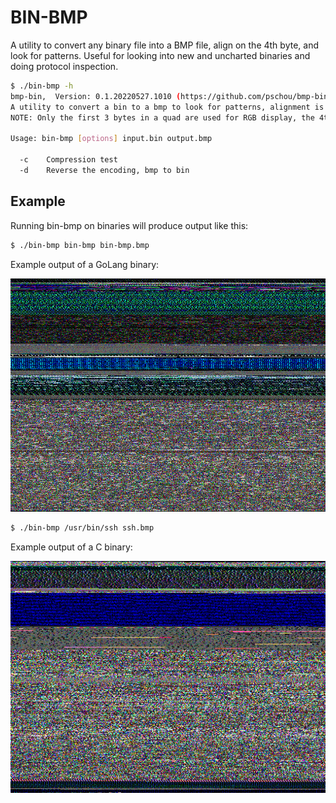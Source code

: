# BIN-BMP

A utility to convert any binary file into a BMP file, align on the 4th byte,
and look for patterns.   Useful for looking into new and uncharted binaries and
doing protocol inspection.


```bash
$ ./bin-bmp -h
bmp-bin,  Version: 0.1.20220527.1010 (https://github.com/pschou/bmp-bin)
A utility to convert a bin to a bmp to look for patterns, alignment is done on every 4th byte, so 4 bytes -> 1 pixel.
NOTE: Only the first 3 bytes in a quad are used for RGB display, the 4th is omitted.

Usage: bin-bmp [options] input.bin output.bmp

  -c    Compression test
  -d    Reverse the encoding, bmp to bin
```

## Example
Running bin-bmp on binaries will produce output like this:

```bash
$ ./bin-bmp bin-bmp bin-bmp.bmp
```

Example output of a GoLang binary:

![output](bin-bmp.bmp)

```bash
$ ./bin-bmp /usr/bin/ssh ssh.bmp
```

Example output of a C binary:

![output](ssh.bmp)
